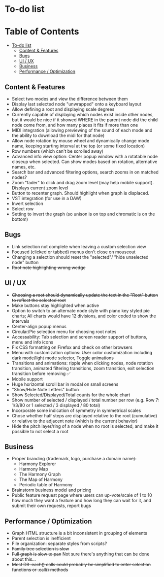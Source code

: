 # To-do list

Table of Contents
=================

* [To-do list](#to-do-list)
   * [Content &amp; Features](#content--features)
   * [Bugs](#bugs)
   * [UI / UX](#ui--ux)
   * [Business](#business)
   * [Performance / Optimization](#performance--optimization)

## Content & Features
* Select two modes and view the difference between them
* Display last selected node "unwrapped" onto a keyboard layout
* Allow defining a root and displaying scale degrees
* Currently capable of displaying which nodes exist inside other nodes, but it would be nice if it showed WHERE in the parent node did the child node come from, and how many places it fits if more than one
* MIDI integration (allowing previewing of the sound of each mode and the ability to download the midi for that node)
* Allow node rotation by mouse wheel and dynamically change mode name, keeping starting interval at the top (or some fixed location)
* Row numbers (which can't be scrolled away)
* Advanced info view option: Center popup window with a rotatable node closeup when selected. Can show modes based on rotation, alternative names, etc.
* Search bar and advanced filtering options, search zooms in on matched nodes?
* Zoom "fader" to click and drag zoom level (may help mobile support). Displays current zoom level
* Button to recenter graph. Should highlight when graph is displaced.
* VST integration (for use in a DAW)
* Invert selection
* Select row
* Setting to invert the graph (so unison is on top and chromatic is on the bottom)

## Bugs
* Link selection not complete when leaving a custom selection view
* Focused (clicked or tabbed) menus don't close on mouseout
* Changing a selection should reset the "selected"/ "hide unselected node" button
* ~~Root note highlighting wrong wedge~~

## UI / UX
* ~~Choosing a root should dynamically update the text in the "Root" button to reflect the selected root~~
* Make buttons stay highlighted when active
* Option to switch to an alternate node style with piano key styled pie charts; All charts would have 12 divisions, and color coded to show the intervals
* Center-align popup menus
* Circular/Pie selection menu for choosing root notes
* Accessability: Tab selection and screen reader support of buttons, menu and info icons
* Fix CSS formatting on Firefox and check on other browsers
* Menu with customization options: User color customization including dark mode/light mode selector, Toggle animations
* Transitions and animations: ripple when clicking nodes, node rotation transition, animated filtering transitions, zoom transition, exit selection transition before removing ✅
* Mobile support
* Huge horizontal scroll bar in modal on small screens
* "Show/Hide Note Letters" button
* Show Selected/Displayed/Total counts for the whole chart
* Show number of selected / displayed / total number per row (e.g. Row 7: 1/3/80 or 1 selected / 3 displayed / 80 total)
* Incorporate some indication of symmetry in symmetrical scales
* Chose whether half steps are displayed relative to the root (cumulative) or relative to the adjacent note (which is the current behavior)
* Hide the pitch layer/ring of a node when no root is selected, and make it possible to not select a root

## Business
* Proper branding (trademark, logo, purchase a domain name):
  * Harmony Explorer
  * Harmony Map
  * The Harmony Graph
  * The Map of Harmony
  * Periodic table of Harmony
* Brainstorm business model and pricing
* Public feature request page where users can up-vote/scale of 1 to 10 how much they want a feature and how long they can wait for it, and submit their own requests, report bugs

## Performance / Optimization
* Graph HTML structure is a bit inconsistent in grouping of elements
* Parent selection is inefficient
* File organization: separate styles from scripts?
* ~~Family tree selection is slow~~
* ~~Full graph is slow to pan~~ Not sure there's anything that can be done about this...
* ~~Most D3 .each() calls could probably be simplified to enter selection functions or .call() methods~~

